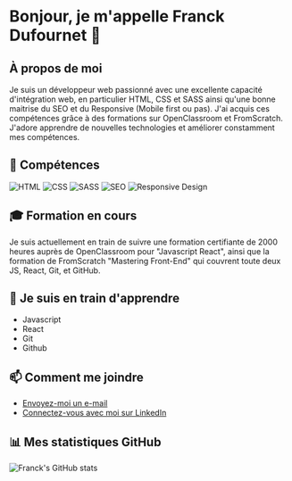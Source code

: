 # Bonjour, je m'appelle Franck Dufournet 👋

## À propos de moi
Je suis un développeur web passionné avec une excellente capacité d'intégration web, en particulier HTML, CSS et SASS ainsi qu'une bonne maitrise du SEO et du Responsive (Mobile first ou pas).
J'ai acquis ces compétences grâce à des formations sur OpenClassroom et FromScratch. J'adore apprendre de nouvelles technologies et améliorer constamment mes compétences.

## 🚀 Compétences
![HTML](https://img.shields.io/badge/-HTML-E34F26?style=flat&logo=html5&logoColor=white)
![CSS](https://img.shields.io/badge/-CSS-1572B6?style=flat&logo=css3&logoColor=white)
![SASS](https://img.shields.io/badge/-SASS-CC6699?style=flat&logo=sass&logoColor=white)
![SEO](https://img.shields.io/badge/-SEO-006400?style=flat)
![Responsive Design](https://img.shields.io/badge/-Responsive%20Design-563D7C?style=flat)

## 🎓 Formation en cours
Je suis actuellement en train de suivre une formation certifiante de 2000 heures auprès de OpenClassroom pour "Javascript React", ainsi que la formation de FromScratch "Mastering Front-End" qui couvrent toute deux JS, React, Git, et GitHub.

## 🌱 Je suis en train d'apprendre
- Javascript
- React
- Git
- Github

## 📫 Comment me joindre
- [Envoyez-moi un e-mail](mailto:franckdufournet@hotmail.fr)
- [Connectez-vous avec moi sur LinkedIn](https://www.linkedin.com/in/franck-dufournet-239446151/)

## 📊 Mes statistiques GitHub
![Franck's GitHub stats](https://github-readme-stats.vercel.app/api?username=DFranck&show_icons=true&theme=tokyonight)

